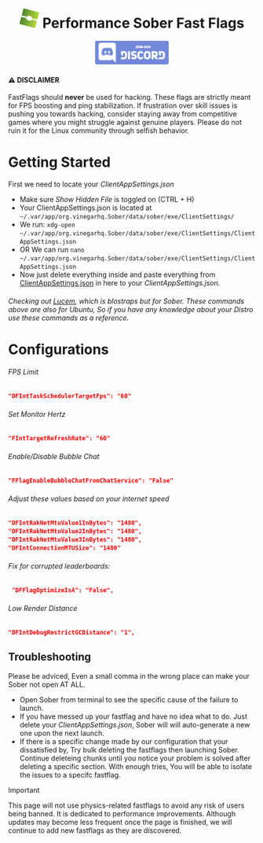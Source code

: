 <!DOCTYPE html>
<html lang="en">
<head>
    <meta charset="UTF-8">
    <meta name="viewport" content="width=device-width, initial-scale=1.0">
</head>
<body>
    <h1 align="center">
        <img src="https://github.com/Nightro-Fx/Performance-FastFlags/blob/main/img/Sober.png" width="40" alt="Logo"/> 
        Performance Sober Fast Flags
    </h1>
  <p align="center">
  <a href="https://discord.gg/ybWP5KFegQ">
    <img src="https://github.com/Nightro-Fx/Performance-FastFlags/blob/main/img/Discord_Join.png" alt="Join Now" width="150">
  </a>
</p>

</body>
</html>





#### ⚠️ DISCLAIMER  
FastFlags should **never** be used for hacking. These flags are strictly meant for FPS boosting and ping stabilization. If frustration over skill issues is pushing you towards hacking, consider staying away from competitive games where you might struggle against genuine players. Please do not ruin it for the Linux community through selfish behavior.


# Getting Started
First we need to locate your _ClientAppSettings.json_
- Make sure _Show Hidden File_ is toggled on (CTRL + H)
- Your ClientAppSettings.json is located at `~/.var/app/org.vinegarhq.Sober/data/sober/exe/ClientSettings/`
- We run: `xdg-open ~/.var/app/org.vinegarhq.Sober/data/sober/exe/ClientSettings/ClientAppSettings.json`
- OR We can run `nano ~/.var/app/org.vinegarhq.Sober/data/sober/exe/ClientSettings/ClientAppSettings.json`
- Now just delete everything inside and paste everything from [ClientAppSettings.json](https://github.com/Nightro-Fx/Performance-FastFlags/edit/main/ClientAppSettings.json) in here to your _ClientAppSettings.json_.

###### Checking out [Lucem](https://github.com/xTrayambak/lucem), which is blostraps but for Sober. These commands above are also for Ubuntu, So if you have any knowledge about your Distro use these commands as a reference.

# Configurations
###### FPS Limit
```json
"DFIntTaskSchedulerTargetFps": "60"
```
###### Set Monitor Hertz
```json
"FIntTargetRefreshRate": "60"
```
###### Enable/Disable Bubble Chat
```json
"FFlagEnableBubbleChatFromChatService": "False" 
```
###### Adjust these values based on your internet speed
```json
"DFIntRakNetMtuValue1InBytes": "1480",
"DFIntRakNetMtuValue2InBytes": "1480",
"DFIntRakNetMtuValue3InBytes": "1480",
"DFIntConnectionMTUSize": "1480"
```
###### Fix for corrupted leaderboards:
```json
 "DFFlagOptimizeIsA": "False",
```

###### Low Render Distance
```json
"DFIntDebugRestrictGCDistance": "1",
```
## Troubleshooting
Please be adviced, Even a small comma in the wrong place can make your Sober not open AT ALL. 
- Open Sober from terminal to see the specific cause of the failure to launch.
- If you have messed up your fastflag and have no idea what to do. Just delete your _ClientAppSettings.json_, Sober will will auto-generate a new one upon the next launch.
- If there is a specific change made by our configuration that your dissatisfied by, Try bulk deleting the fastflags then launching Sober. Continue deleteing chunks until you notice your problem is solved after deleting a specific section. With enough tries, You will be able to isolate the issues to a specifc fastflag.

> [!IMPORTANT] 
>This page will not use physics-related fastflags to avoid any risk of users being banned. It is dedicated to performance improvements. Although updates may become less frequent once the page is finished, we will continue to add new fastflags as they are discovered.

